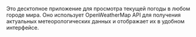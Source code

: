 Это десктопное приложение для просмотра текущей погоды в любом городе мира.
Оно использует OpenWeatherMap API для получения актуальных метеорологических данных и отображает их в удобном интерфейсе.
